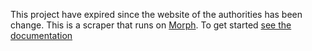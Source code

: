 This project have expired since the website of the authorities has been change.
This is a scraper that runs on [Morph](https://morph.io). To get started [see the documentation](https://morph.io/documentation)
